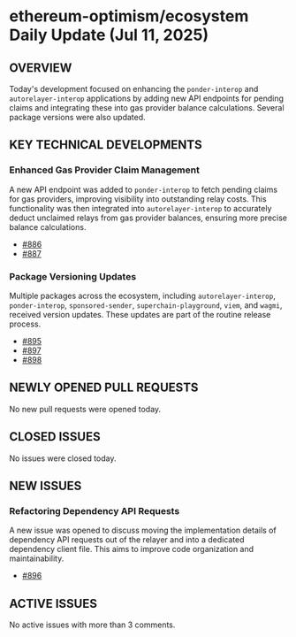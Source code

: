 # ethereum-optimism/ecosystem Daily Update (Jul 11, 2025)
## OVERVIEW 
Today's development focused on enhancing the `ponder-interop` and `autorelayer-interop` applications by adding new API endpoints for pending claims and integrating these into gas provider balance calculations. Several package versions were also updated.

## KEY TECHNICAL DEVELOPMENTS

### Enhanced Gas Provider Claim Management
A new API endpoint was added to `ponder-interop` to fetch pending claims for gas providers, improving visibility into outstanding relay costs. This functionality was then integrated into `autorelayer-interop` to accurately deduct unclaimed relays from gas provider balances, ensuring more precise balance calculations.
- [#886](https://github.com/ethereum-optimism/ecosystem/pull/886)
- [#887](https://github.com/ethereum-optimism/ecosystem/pull/887)

### Package Versioning Updates
Multiple packages across the ecosystem, including `autorelayer-interop`, `ponder-interop`, `sponsored-sender`, `superchain-playground`, `viem`, and `wagmi`, received version updates. These updates are part of the routine release process.
- [#895](https://github.com/ethereum-optimism/ecosystem/pull/895)
- [#897](https://github.com/ethereum-optimism/ecosystem/pull/897)
- [#898](https://github.com/ethereum-optimism/ecosystem/pull/898)

## NEWLY OPENED PULL REQUESTS
No new pull requests were opened today.

## CLOSED ISSUES
No issues were closed today.

## NEW ISSUES

### Refactoring Dependency API Requests
A new issue was opened to discuss moving the implementation details of dependency API requests out of the relayer and into a dedicated dependency client file. This aims to improve code organization and maintainability.
- [#896](https://github.com/ethereum-optimism/ecosystem/issues/896)

## ACTIVE ISSUES
No active issues with more than 3 comments.